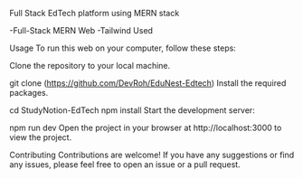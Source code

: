 
Full Stack EdTech platform using MERN stack

-Full-Stack MERN Web
-Tailwind Used

Usage
To run this web on your computer, follow these steps:

Clone the repository to your local machine.

git clone (https://github.com/DevRoh/EduNest-Edtech)
Install the required packages. 

cd StudyNotion-EdTech
npm install
Start the development server:

npm run dev
Open the project in your browser at http://localhost:3000 to view the project.

Contributing
Contributions are welcome! If you have any suggestions or find any issues, please feel free to open an issue or a pull request.
